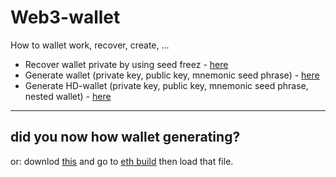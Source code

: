# Web3-wallet
How to wallet work, recover, create, ...

- Recover wallet private by using seed freez - [here](https://github.com/sol-app/web3-wallet/tree/main/recover-wallet) 
- Generate wallet (private key, public key, mnemonic seed phrase) - [here](https://github.com/sol-app/web3-wallet/tree/main/generate-wallet) 
- Generate HD-wallet (private key, public key, mnemonic seed phrase, nested wallet) - [here](https://github.com/sol-app/web3-wallet/tree/main/generate-hdwallet) 

---

## did you now how wallet generating?

or: downlod [this](https://github.com/sol-app/web3-wallet/blob/main/schem/eth.build%20(1).webloc) and go to [eth build](https://sandbox.eth.build/) then load that file.
